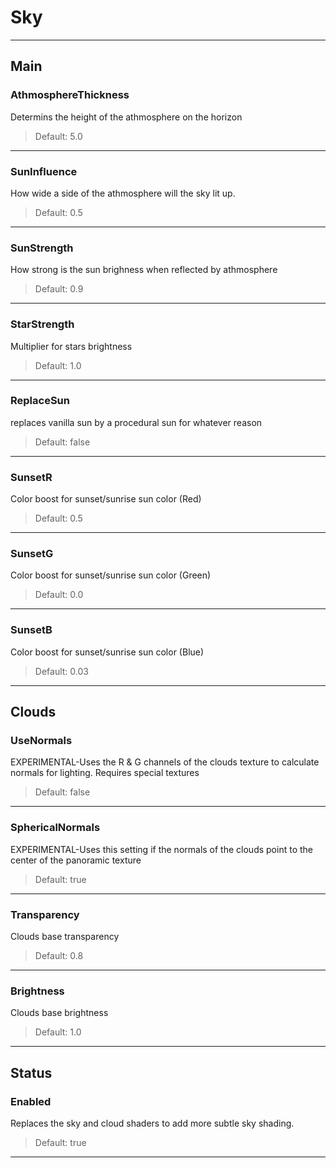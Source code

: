 # Sky

---

## Main

### AthmosphereThickness

Determins the height of the athmosphere on the horizon

>Default: 5.0

---

### SunInfluence

How wide a side of the athmosphere will the sky lit up.

>Default: 0.5

---

### SunStrength

How strong is the sun brighness when reflected by athmosphere

>Default: 0.9

---

### StarStrength

Multiplier for stars brightness

>Default: 1.0

---

### ReplaceSun

replaces vanilla sun by a procedural sun for whatever reason

>Default: false

---

### SunsetR

Color boost for sunset/sunrise sun color (Red)

>Default: 0.5

---

### SunsetG

Color boost for sunset/sunrise sun color (Green)

>Default: 0.0

---

### SunsetB

Color boost for sunset/sunrise sun color (Blue)

>Default: 0.03

---

## Clouds

### UseNormals

EXPERIMENTAL-Uses the R & G channels of the clouds texture to calculate normals for lighting. Requires special textures

>Default: false

---

### SphericalNormals

EXPERIMENTAL-Uses this setting if the normals of the clouds point to the center of the panoramic texture

>Default: true

---

### Transparency

Clouds base transparency

>Default: 0.8

---

### Brightness

Clouds base brightness

>Default: 1.0

---

## Status

### Enabled

Replaces the sky and cloud shaders to add more subtle sky shading.

>Default: true

---
